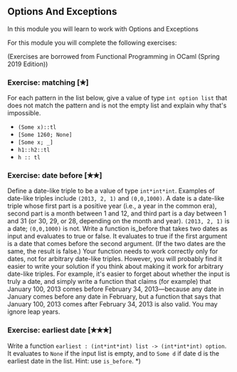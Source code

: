 ## Options And Exceptions 

In this module you will learn to work with Options and Exceptions 

For this module you will complete the following exercises:

(Exercises are borrowed from Functional Programming in OCaml (Spring 2019 Edition))

### Exercise: matching [✭]

For each pattern in the list below, give a value of type `int option list` that does not match the pattern and is not the empty list and explain why that's impossible.

- `(Some x)::tl`
- `[Some 1260; None]`
- `[Some x; _]`
- `h1::h2::tl`
- `h :: tl`

### Exercise: date before [✭✭]

Define a date-like triple to be a value of type `int*int*int`. Examples of date-like triples include `(2013, 2, 1)` and `(0,0,1000)`. A date is a date-like triple whose first part is a positive year (i.e., a year in the common era), second part is a month between 1 and 12, and third part is a day between 1 and 31 (or 30, 29, or 28, depending on the month and year). `(2013, 2, 1)` is a date; `(0,0,1000)` is not. Write a function is_before that takes two dates as input and evaluates to true or false. It evaluates to true if the first argument is a date that comes before the second argument. (If the two dates are the same, the result is false.) Your function needs to work correctly only for dates, not for arbitrary date-like triples. However, you will probably find it easier to write your solution if you think about making it work for arbitrary date-like triples. For example, it's easier to forget about whether the input is truly a date, and simply write a function that claims (for example) that January 100, 2013 comes before February 34, 2013—because any date in January comes before any date in February, but a function that says that January 100, 2013 comes after February 34, 2013 is also valid. You may ignore leap years.

### Exercise: earliest date [✭✭✭] 

Write a function `earliest : (int*int*int) list -> (int*int*int) option`. It evaluates to `None` if the input list is empty, and to `Some d` if date d is the earliest date in the list. Hint: use `is_before`. *)
  
